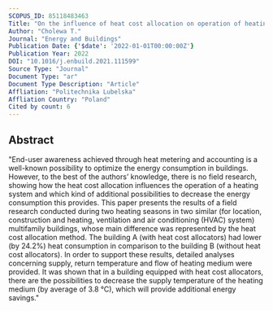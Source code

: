 ```yaml
---
SCOPUS_ID: 85118483463
Title: "On the influence of heat cost allocation on operation of heating system in buildings and possible, additional decrease of supply temperature"
Author: "Cholewa T."
Journal: "Energy and Buildings"
Publication Date: {'$date': '2022-01-01T00:00:00Z'}
Publication Year: 2022
DOI: "10.1016/j.enbuild.2021.111599"
Source Type: "Journal"
Document Type: "ar"
Document Type Description: "Article"
Affliation: "Politechnika Lubelska"
Affliation Country: "Poland"
Cited by count: 6
---
```


## Abstract
"End-user awareness achieved through heat metering and accounting is a well-known possibility to optimize the energy consumption in buildings. However, to the best of the authors’ knowledge, there is no field research, showing how the heat cost allocation influences the operation of a heating system and which kind of additional possibilities to decrease the energy consumption this provides. This paper presents the results of a field research conducted during two heating seasons in two similar (for location, construction and heating, ventilation and air conditioning (HVAC) system) multifamily buildings, whose main difference was represented by the heat cost allocation method. The building A (with heat cost allocators) had lower (by 24.2%) heat consumption in comparison to the building B (without heat cost allocators). In order to support these results, detailed analyses concerning supply, return temperature and flow of heating medium were provided. It was shown that in a building equipped with heat cost allocators, there are the possibilities to decrease the supply temperature of the heating medium (by average of 3.8 °C), which will provide additional energy savings."
